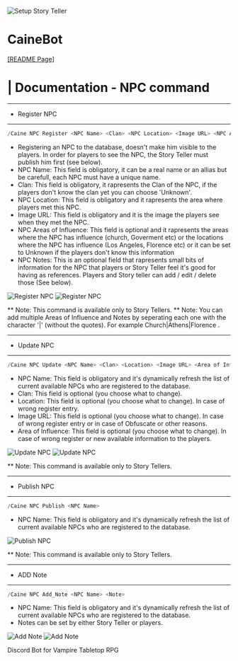 ![Setup Story Teller](https://static.wikia.nocookie.net/whitewolf/images/a/a0/Caine.png/revision/latest/top-crop/width/360/height/360?cb=20190504162356)
# CaineBot

[[README Page]](https://github.com/nfanaropoulos/CaineBot/blob/main/README.md)

# | Documentation - NPC command

-----------------------------------------
  * Register NPC
-----------------------------------------
```C#
/Caine NPC Register <NPC Name> <Clan> <NPC Location> <Image URL> <NPC Areas of Influence> <NPC Notes>
```
* Registering an NPC to the database, doesn't make him visible to the players. In order for players to see the NPC, the Story Teller must publish him first (see below).
* NPC Name: This field is obligatory, it can be a real name or an allias but be carefull, each NPC must have a unique name.
* Clan: This field is obligatory, it rapresents the Clan of the NPC, if the players don't know the clan yet you can choose 'Unknown'.
* NPC Location: This field is obligatory and it rapresents the area where players met this NPC.
* Image URL: This field is obligatory and it is the image the players see when they met the NPC.
* NPC Areas of Influence: This field is optional and it rapresents the areas where the NPC has influence (church, Goverment etc) or the locations where the NPC has influence (Los Angeles, Florence etc) or it can be set to Unknown if the players don't know this information
* NPC Notes: This is an optional field that rapresents small bits of information for the NPC that players or Story Teller feel it's good for having as references. Players and Story teller can add / edit / delete those (See below).

![Register NPC](https://i.ibb.co/ZJT9Jp9/download-6.png)
![Register NPC](https://i.ibb.co/ZWnM7sV/download-7.png)

** Note: This command is available only to Story Tellers.
** Note: You can add multiple Areas of Influence and Notes by seperating each one with the character '|' (without the quotes). For example Church|Athens|Florence .

-----------------------------------------
  * Update NPC
-----------------------------------------
```C#
/Caine NPC Update <NPC Name> <Clan> <Location> <Image URL> <Area of Influence>
```
* NPC Name: This field is obligatory and it's dynamically refresh the list of current available NPCs who are registered to the database.
* Clan: This field is optional (you choose what to change).
* Location: This field is optional (you choose what to change). In case of wrong register entry.
* Image URL: This field is optional (you choose what to change). In case of wrong register entry or in case of Obfuscate or other reasons.
* Area of Influence: This field is optional (you choose what to change). In case of wrong register or new available information to the players.

![Update NPC](https://i.ibb.co/6wt8Fym/download-8.png)
![Update NPC](https://i.ibb.co/Qk8rCQG/download-9.png)

** Note: This command is available only to Story Tellers.

-----------------------------------------
  * Publish NPC
-----------------------------------------
```C#
/Caine NPC Publish <NPC Name> 
```
* NPC Name: This field is obligatory and it's dynamically refresh the list of current available NPCs who are registered to the database.

![Publish NPC](https://i.ibb.co/VMbSHVQ/download-10.png)

** Note: This command is available only to Story Tellers.

-----------------------------------------
  * ADD Note
-----------------------------------------
```C#
/Caine NPC Add_Note <NPC Name> <Note> 
```
* NPC Name: This field is obligatory and it's dynamically refresh the list of current available NPCs who are registered to the database.
* Notes can be set by either Story Teller or players.

![Add Note](https://i.ibb.co/FVSc129/download-11.png)
![Add Note](https://i.ibb.co/dkJz1nx/download-12.png)

Discord Bot for Vampire Tabletop RPG
